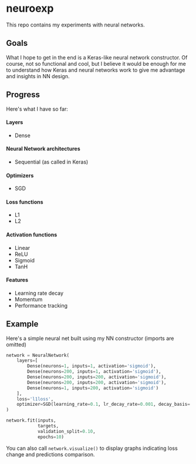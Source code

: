 # neuroexp
This repo contains my experiments with neural networks.

## Goals
What I hope to get in the end is a Keras-like neural network constructor. Of course, not so functional and cool,
but I believe it would be enough for me to understand how Keras and neural networks work to give me advantage and
insights in NN design.

## Progress
Here's what I have so far:

#### Layers
- Dense

#### Neural Network architectures
- Sequential (as called in Keras)

#### Optimizers
- SGD

#### Loss functions
- L1
- L2

#### Activation functions
- Linear
- ReLU
- Sigmoid
- TanH

#### Features
- Learning rate decay
- Momentum
- Performance tracking

## Example
Here's a simple neural net built using my NN constructor (imports are omitted)
```Python
network = NeuralNetwork(
    layers=[
        Dense(neurons=1, inputs=1, activation='sigmoid'),
        Dense(neurons=200, inputs=1, activation='sigmoid'),
        Dense(neurons=200, inputs=200, activation='sigmoid'),
        Dense(neurons=200, inputs=200, activation='sigmoid'),
        Dense(neurons=1, inputs=200, activation='sigmoid')
    ],
    loss='l1loss',
    optimizer=SGD(learning_rate=0.1, lr_decay_rate=0.001, decay_basis='epoch', momentum=0.1)
)

network.fit(inputs,
            targets,
            validation_split=0.10,
            epochs=10)

```
You can also call `network.visualize()` to display graphs indicating loss change and predictions comparison.